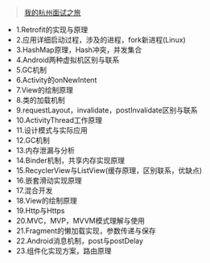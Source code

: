 >[我的杭州面试之旅](https://juejin.im/post/5b4767b6e51d45190e34ee6e#comment)

* 1.Retrofit的实现与原理
* 2.应用详细启动过程，涉及的进程，fork新进程(Linux)
* 3.HashMap原理，Hash冲突，并发集合
* 4.Android两种虚拟机区别与联系
* 5.GC机制
* 6.Activity的onNewIntent
* 7.View的绘制原理
* 8.类的加载机制
* 9.requestLayout，invalidate，postInvalidate区别与联系
* 10.ActivityThread工作原理
* 11.设计模式与实际应用
* 12.GC机制
* 13.内存泄漏与分析
* 14.Binder机制，共享内存实现原理
* 15.RecyclerView与ListView(缓存原理，区别联系，优缺点)
* 16.嵌套滑动实现原理
* 17.混合开发
* 18.View的绘制原理
* 19.Http与Https
* 20.MVC，MVP，MVVM模式理解与使用
* 21.Fragment的懒加载实现，参数传递与保存
* 22.Android消息机制，post与postDelay
* 23.组件化实现方案，路由原理

